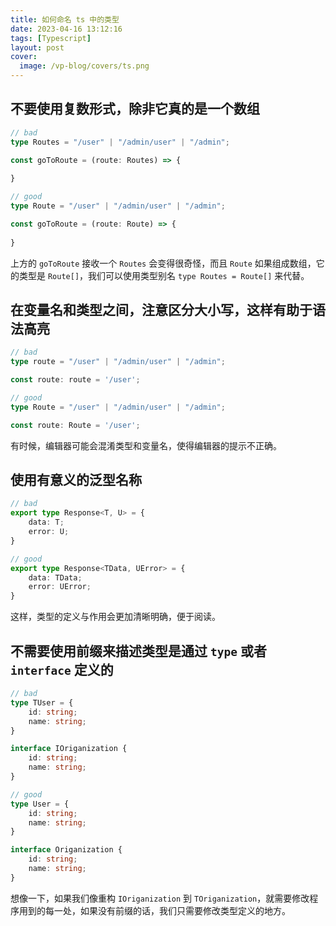 ```yaml
---
title: 如何命名 ts 中的类型
date: 2023-04-16 13:12:16
tags: [Typescript]
layout: post
cover:
  image: /vp-blog/covers/ts.png
---
```


## 不要使用复数形式，除非它真的是一个数组

```typescript
// bad
type Routes = "/user" | "/admin/user" | "/admin";

const goToRoute = (route: Routes) => {
    
}
```

```typescript
// good
type Route = "/user" | "/admin/user" | "/admin";

const goToRoute = (route: Route) => {
    
}
```

上方的 `goToRoute` 接收一个 `Routes` 会变得很奇怪，而且 `Route` 如果组成数组，它的类型是 `Route[]`，我们可以使用类型别名 `type Routes = Route[]` 来代替。


## 在变量名和类型之间，注意区分大小写，这样有助于语法高亮

```typescript
// bad
type route = "/user" | "/admin/user" | "/admin";

const route: route = '/user';
```

```typescript
// good
type Route = "/user" | "/admin/user" | "/admin";

const route: Route = '/user';
```

有时候，编辑器可能会混淆类型和变量名，使得编辑器的提示不正确。


## 使用有意义的泛型名称

```typescript
// bad
export type Response<T, U> = {
    data: T;
    error: U;
} 
```

```typescript
// good
export type Response<TData, UError> = {
    data: TData;
    error: UError;
} 
```

这样，类型的定义与作用会更加清晰明确，便于阅读。


## 不需要使用前缀来描述类型是通过 `type` 或者 `interface` 定义的

```typescript
// bad
type TUser = {
    id: string;
    name: string;
}

interface IOriganization {
    id: string;
    name: string;
}
```

```typescript
// good
type User = {
    id: string;
    name: string;
}

interface Origanization {
    id: string;
    name: string;
}
```

想像一下，如果我们像重构 `IOriganization` 到 `TOriganization`，就需要修改程序用到的每一处，如果没有前缀的话，我们只需要修改类型定义的地方。
